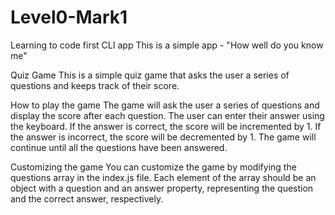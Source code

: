 # Level0-Mark1
Learning to code first CLI app
This is a simple app -
"How well do you know me"


Quiz Game
This is a simple quiz game that asks the user a series of questions and keeps track of their score.

How to play the game
The game will ask the user a series of questions and display the score after each question. The user can enter their answer using the keyboard. If the answer is correct, the score will be incremented by 1. If the answer is incorrect, the score will be decremented by 1. The game will continue until all the questions have been answered.

Customizing the game
You can customize the game by modifying the questions array in the index.js file. Each element of the array should be an object with a question and an answer property, representing the question and the correct answer, respectively.
